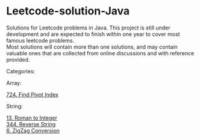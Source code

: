 # Leetcode-solution-Java
Solutions for Leetcode problems in Java. This project is still under development and are expected to finish within one year to cover most famous leetcode problems.  
Most solutions will contain more than one solutions, and may contain valuable ones that are  collected from online discussions and with reference provided.


Categories:

Array: 

[724. Find Pivot Index](Array/PivotIndex.java)

String:

[13. Roman to Integer](String/RomanToInt.java)\
[344. Reverse String](String/RomanToInt.java)\
[6. ZigZag Conversion](String/ZigZagString.java)
